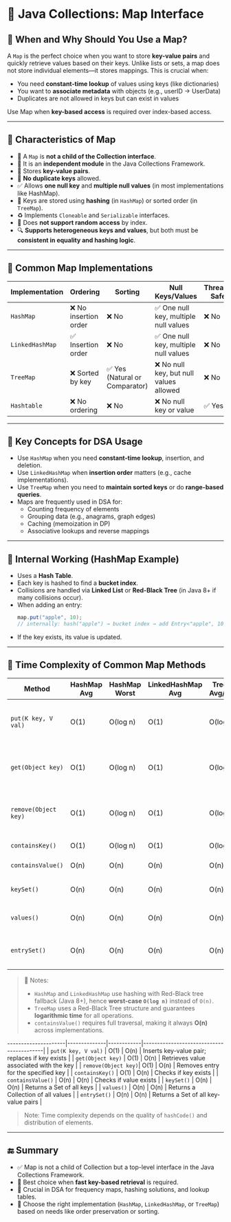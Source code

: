 # 📘 Java Collections: Map Interface

## 🔹 When and Why Should You Use a Map?

A `Map` is the perfect choice when you want to store **key-value pairs** and quickly retrieve values based on their keys. Unlike lists or sets, a map does not store individual elements—it stores mappings. This is crucial when:
- You need **constant-time lookup** of values using keys (like dictionaries)
- You want to **associate metadata** with objects (e.g., userID → UserData)
- Duplicates are not allowed in keys but can exist in values

Use Map when **key-based access** is required over index-based access.

---

## 🔸 Characteristics of Map

- 🔑 A `Map` is **not a child of the Collection interface**.
- 📘 It is an **independent module** in the Java Collections Framework.
- 🔐 Stores **key-value pairs**.
- 🚫 **No duplicate keys** allowed.
- ✅ Allows **one null key** and **multiple null values** (in most implementations like HashMap).
- 🧠 Keys are stored using **hashing** (in `HashMap`) or sorted order (in `TreeMap`).
- ♻️ Implements `Cloneable` and `Serializable` interfaces.
- 🔄 Does **not support random access** by index.
- 🔍 **Supports heterogeneous keys and values**, but both must be **consistent in equality and hashing logic**.

---

## 🔸 Common Map Implementations

| Implementation     | Ordering             | Sorting          | Null Keys/Values         | Thread-Safe |
|--------------------|----------------------|------------------|--------------------------|-------------|
| `HashMap`          | ❌ No insertion order| ❌ No             | ✅ One null key, multiple null values | ❌ No |
| `LinkedHashMap`    | ✅ Insertion order   | ❌ No             | ✅ One null key, multiple null values | ❌ No |
| `TreeMap`          | ❌ Sorted by key     | ✅ Yes (Natural or Comparator) | ❌ No null key, but null values allowed | ❌ No |
| `Hashtable`        | ❌ No ordering       | ❌ No             | ❌ No null key or value  | ✅ Yes |

---

## 🔸 Key Concepts for DSA Usage

- Use `HashMap` when you need **constant-time lookup**, insertion, and deletion.
- Use `LinkedHashMap` when **insertion order** matters (e.g., cache implementations).
- Use `TreeMap` when you need to **maintain sorted keys** or do **range-based queries**.
- Maps are frequently used in DSA for:
    - Counting frequency of elements
    - Grouping data (e.g., anagrams, graph edges)
    - Caching (memoization in DP)
    - Associative lookups and reverse mappings

---

## 🔸 Internal Working (HashMap Example)

- Uses a **Hash Table**.
- Each key is hashed to find a **bucket index**.
- Collisions are handled via **Linked List** or **Red-Black Tree** (in Java 8+ if many collisions occur).
- When adding an entry:
  ```java
  map.put("apple", 10);
  // internally: hash("apple") → bucket index → add Entry<"apple", 10>
  ```
- If the key exists, its value is updated.

---

## 🔸 Time Complexity of Common Map Methods

| Method              | HashMap Avg | HashMap Worst | LinkedHashMap Avg | TreeMap Avg/Worst | Description                              |
|---------------------|-------------|----------------|-------------------|------------------|------------------------------------------|
| `put(K key, V val)` | O(1)        | O(log n)       | O(1)              | O(log n)         | Inserts key-value pair; replaces if key exists |
| `get(Object key)`   | O(1)        | O(log n)       | O(1)              | O(log n)         | Retrieves value associated with the key  |
| `remove(Object key)`| O(1)        | O(log n)       | O(1)              | O(log n)         | Removes entry for the specified key      |
| `containsKey()`     | O(1)        | O(log n)       | O(1)              | O(log n)         | Checks if key exists                     |
| `containsValue()`   | O(n)        | O(n)           | O(n)              | O(n)             | Checks if value exists                   |
| `keySet()`          | O(n)        | O(n)           | O(n)              | O(n)             | Returns a Set of all keys                |
| `values()`          | O(n)        | O(n)           | O(n)              | O(n)             | Returns a Collection of all values       |
| `entrySet()`        | O(n)        | O(n)           | O(n)              | O(n)             | Returns a Set of all key-value pairs     |

> 📌 Notes:
> - `HashMap` and `LinkedHashMap` use hashing with Red-Black tree fallback (Java 8+), hence **worst-case `O(log n)`** instead of `O(n)`.
> - `TreeMap` uses a Red-Black Tree structure and guarantees **logarithmic time** for all operations.
> - `containsValue()` requires full traversal, making it always **O(n)** across implementations.

---------------------|--------------|------------|------------------------------------------|
| `put(K key, V val)` | O(1)         | O(n)       | Inserts key-value pair; replaces if key exists |
| `get(Object key)`   | O(1)         | O(n)       | Retrieves value associated with the key  |
| `remove(Object key)`| O(1)         | O(n)       | Removes entry for the specified key      |
| `containsKey()`     | O(1)         | O(n)       | Checks if key exists                     |
| `containsValue()`   | O(n)         | O(n)       | Checks if value exists                   |
| `keySet()`          | O(n)         | O(n)       | Returns a Set of all keys                |
| `values()`          | O(n)         | O(n)       | Returns a Collection of all values       |
| `entrySet()`        | O(n)         | O(n)       | Returns a Set of all key-value pairs     |

> Note: Time complexity depends on the quality of `hashCode()` and distribution of elements.

---

## 🔚 Summary

- ✅ Map is not a child of Collection but a top-level interface in the Java Collections Framework.
- 🔑 Best choice when **fast key-based retrieval** is required.
- 🧠 Crucial in DSA for frequency maps, hashing solutions, and lookup tables.
- 🧰 Choose the right implementation (`HashMap`, `LinkedHashMap`, or `TreeMap`) based on needs like order preservation or sorting.